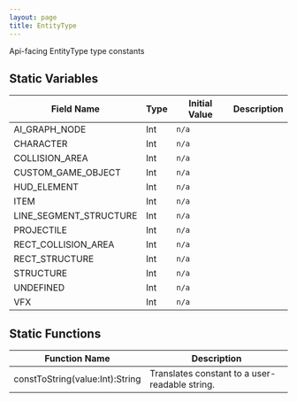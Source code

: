 ```yaml
---
layout: page
title: EntityType
---
```


Api-facing EntityType type constants

## Static Variables

| Field Name | Type | Initial Value | Description |
| ------------ | ------ | --------------- | ------------- |
| AI_GRAPH_NODE | Int | `n/a` |  |
| CHARACTER | Int | `n/a` |  |
| COLLISION_AREA | Int | `n/a` |  |
| CUSTOM_GAME_OBJECT | Int | `n/a` |  |
| HUD_ELEMENT | Int | `n/a` |  |
| ITEM | Int | `n/a` |  |
| LINE_SEGMENT_STRUCTURE | Int | `n/a` |  |
| PROJECTILE | Int | `n/a` |  |
| RECT_COLLISION_AREA | Int | `n/a` |  |
| RECT_STRUCTURE | Int | `n/a` |  |
| STRUCTURE | Int | `n/a` |  |
| UNDEFINED | Int | `n/a` |  |
| VFX | Int | `n/a` |  |


## Static Functions

| Function Name | Description |
| --------------- | ------------- |
| constToString(value:Int):String | Translates constant to a user-readable string. |


